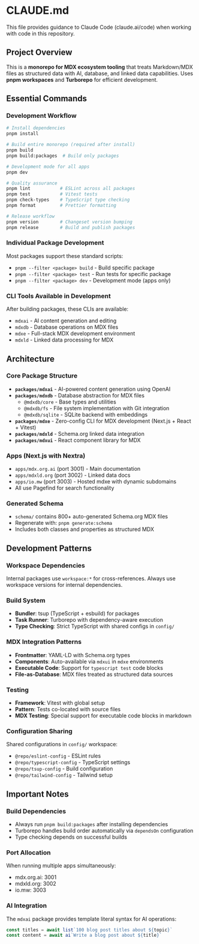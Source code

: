 # CLAUDE.md

This file provides guidance to Claude Code (claude.ai/code) when working with code in this repository.

## Project Overview

This is a **monorepo for MDX ecosystem tooling** that treats Markdown/MDX files as structured data with AI, database, and linked data capabilities. Uses **pnpm workspaces** and **Turborepo** for efficient development.

## Essential Commands

### Development Workflow

```bash
# Install dependencies
pnpm install

# Build entire monorepo (required after install)
pnpm build
pnpm build:packages  # Build only packages

# Development mode for all apps
pnpm dev

# Quality assurance
pnpm lint           # ESLint across all packages
pnpm test           # Vitest tests
pnpm check-types    # TypeScript type checking
pnpm format         # Prettier formatting

# Release workflow
pnpm version        # Changeset version bumping
pnpm release        # Build and publish packages
```

### Individual Package Development

Most packages support these standard scripts:

- `pnpm --filter <package> build` - Build specific package
- `pnpm --filter <package> test` - Run tests for specific package
- `pnpm --filter <package> dev` - Development mode (apps only)

### CLI Tools Available in Development

After building packages, these CLIs are available:

- `mdxai` - AI content generation and editing
- `mdxdb` - Database operations on MDX files
- `mdxe` - Full-stack MDX development environment
- `mdxld` - Linked data processing for MDX

## Architecture

### Core Package Structure

- **`packages/mdxai`** - AI-powered content generation using OpenAI
- **`packages/mdxdb`** - Database abstraction for MDX files
  - `@mdxdb/core` - Base types and utilities
  - `@mdxdb/fs` - File system implementation with Git integration
  - `@mdxdb/sqlite` - SQLite backend with embeddings
- **`packages/mdxe`** - Zero-config CLI for MDX development (Next.js + React + Vitest)
- **`packages/mdxld`** - Schema.org linked data integration
- **`packages/mdxui`** - React component library for MDX

### Apps (Next.js with Nextra)

- `apps/mdx.org.ai` (port 3001) - Main documentation
- `apps/mdxld.org` (port 3002) - Linked data docs
- `apps/io.mw` (port 3003) - Hosted mdxe with dynamic subdomains
- All use Pagefind for search functionality

### Generated Schema

- `schema/` contains 800+ auto-generated Schema.org MDX files
- Regenerate with: `pnpm generate:schema`
- Includes both classes and properties as structured MDX

## Development Patterns

### Workspace Dependencies

Internal packages use `workspace:*` for cross-references. Always use workspace versions for internal dependencies.

### Build System

- **Bundler**: tsup (TypeScript + esbuild) for packages
- **Task Runner**: Turborepo with dependency-aware execution
- **Type Checking**: Strict TypeScript with shared configs in `config/`

### MDX Integration Patterns

- **Frontmatter**: YAML-LD with Schema.org types
- **Components**: Auto-available via `mdxui` in `mdxe` environments
- **Executable Code**: Support for `typescript test` code blocks
- **File-as-Database**: MDX files treated as structured data sources

### Testing

- **Framework**: Vitest with global setup
- **Pattern**: Tests co-located with source files
- **MDX Testing**: Special support for executable code blocks in markdown

### Configuration Sharing

Shared configurations in `config/` workspace:

- `@repo/eslint-config` - ESLint rules
- `@repo/typescript-config` - TypeScript settings
- `@repo/tsup-config` - Build configuration
- `@repo/tailwind-config` - Tailwind setup

## Important Notes

### Build Dependencies

- Always run `pnpm build:packages` after installing dependencies
- Turborepo handles build order automatically via `dependsOn` configuration
- Type checking depends on successful builds

### Port Allocation

When running multiple apps simultaneously:

- mdx.org.ai: 3001
- mdxld.org: 3002
- io.mw: 3003

### AI Integration

The `mdxai` package provides template literal syntax for AI operations:

```ts
const titles = await list`100 blog post titles about ${topic}`
const content = await ai`Write a blog post about ${title}`
```
